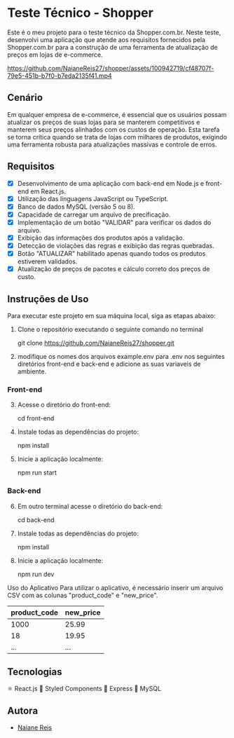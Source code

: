 # Teste Técnico - Shopper

Este é o meu projeto para o teste técnico da Shopper.com.br. Neste teste, desenvolvi uma aplicação que atende aos requisitos fornecidos pela Shopper.com.br para a construção de uma ferramenta de atualização de preços em lojas de e-commerce.


https://github.com/NaianeReis27/shopper/assets/100942719/cf48707f-79e5-451b-b7f0-b7eda2135f41.mp4

## Cenário

Em qualquer empresa de e-commerce, é essencial que os usuários possam atualizar os preços de suas lojas para se manterem competitivos e manterem seus preços alinhados com os custos de operação. Esta tarefa se torna crítica quando se trata de lojas com milhares de produtos, exigindo uma ferramenta robusta para atualizações massivas e controle de erros.

## Requisitos
- [x] Desenvolvimento de uma aplicação com back-end em Node.js e front-end em React.js.
- [x] Utilização das linguagens JavaScript ou TypeScript.
- [x] Banco de dados MySQL (versão 5 ou 8).
- [x] Capacidade de carregar um arquivo de precificação.
- [x] Implementação de um botão "VALIDAR" para verificar os dados do arquivo.
- [x] Exibição das informações dos produtos após a validação.
- [x] Detecção de violações das regras e exibição das regras quebradas.
- [x] Botão "ATUALIZAR" habilitado apenas quando todos os produtos estiverem validados.
- [x] Atualização de preços de pacotes e cálculo correto dos preços de custo.

## Instruções de Uso

Para executar este projeto em sua máquina local, siga as etapas abaixo:

1. Clone o repositório executando o seguinte comando no terminal

   git clone https://github.com/NaianeReis27/shopper.git


2. modifique os nomes dos arquivos example.env para .env nos seguintes diretórios front-end e back-end e adicione as suas variaveis de ambiente.


### Front-end

3. Acesse o diretório do front-end:

   cd front-end

4. Instale todas as dependências do projeto:

   npm install

5. Inicie a aplicação localmente:

   npm run start


### Back-end


6. Em outro terminal acesse o diretório do back-end:

   cd back-end

7. Instale todas as dependências do projeto:

   npm install

8. Inicie a aplicação localmente:

   npm run dev


Uso do Aplicativo
Para utilizar o aplicativo, é necessário inserir um arquivo CSV com as colunas "product_code" e "new_price".

| product_code | new_price |
|--------------|-----------|
| 1000         | 25.99     |
| 18           | 19.95     |
| ...          | ...       |


## Tecnologias

⚛️ React.js
💅 Styled Components
🚀 Express
🐬 MySQL

## Autora
- [Naiane Reis](https://github.com/NaianeReis27)
